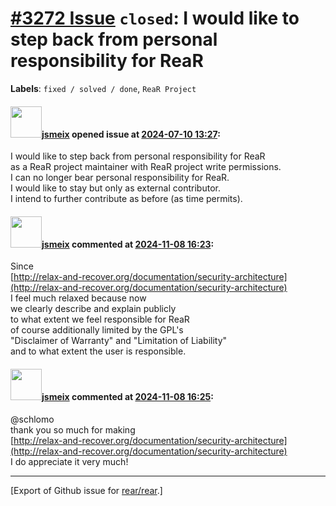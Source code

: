 [\#3272 Issue](https://github.com/rear/rear/issues/3272) `closed`: I would like to step back from personal responsibility for ReaR
==================================================================================================================================

**Labels**: `fixed / solved / done`, `ReaR Project`

#### <img src="https://avatars.githubusercontent.com/u/1788608?u=925fc54e2ce01551392622446ece427f51e2f0ce&v=4" width="50">[jsmeix](https://github.com/jsmeix) opened issue at [2024-07-10 13:27](https://github.com/rear/rear/issues/3272):

I would like to step back from personal responsibility for ReaR  
as a ReaR project maintainer with ReaR project write permissions.  
I can no longer bear personal responsibility for ReaR.  
I would like to stay but only as external contributor.  
I intend to further contribute as before (as time permits).

#### <img src="https://avatars.githubusercontent.com/u/1788608?u=925fc54e2ce01551392622446ece427f51e2f0ce&v=4" width="50">[jsmeix](https://github.com/jsmeix) commented at [2024-11-08 16:23](https://github.com/rear/rear/issues/3272#issuecomment-2465204372):

Since  
[http://relax-and-recover.org/documentation/security-architecture](http://relax-and-recover.org/documentation/security-architecture)  
I feel much relaxed because now  
we clearly describe and explain publicly  
to what extent we feel responsible for ReaR  
of course additionally limited by the GPL's  
"Disclaimer of Warranty" and "Limitation of Liability"  
and to what extent the user is responsible.

#### <img src="https://avatars.githubusercontent.com/u/1788608?u=925fc54e2ce01551392622446ece427f51e2f0ce&v=4" width="50">[jsmeix](https://github.com/jsmeix) commented at [2024-11-08 16:25](https://github.com/rear/rear/issues/3272#issuecomment-2465209813):

@schlomo  
thank you so much for making  
[http://relax-and-recover.org/documentation/security-architecture](http://relax-and-recover.org/documentation/security-architecture)  
I do appreciate it very much!

------------------------------------------------------------------------

\[Export of Github issue for
[rear/rear](https://github.com/rear/rear).\]

